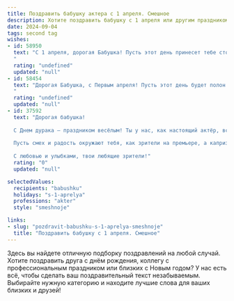 ```yaml
---
title: Поздравить бабушку актера с 1 апреля. Смешное
description: Хотите поздравить бабушку с 1 апреля или другим праздником? Наш ИИ создаст незабываемое поздравление, а вы обязательно выделитесь среди других.  
date: 2024-09-04
tags: second tag
wishes:
- id: 58950
  text: "С 1 апреля, дорогая Бабушка! Пусть этот день принесет тебе столько же смеха и радости, сколько ты приносишь нам своими ролями на сцене! Желаю тебе, чтобы каждый день был ярким и незабываемым, как твои лучшие спектакли. 😄🎉
  "
  rating: "undefined"
  updated: "null"
- id: 58454
  text: "Дорогая Бабушка, с Первым апреля! Пусть этот день будет полон смеха, как твоя самая удачная роль на сцене! Желаю тебе побольше ярких и запоминающихся моментов, а также чтобы все твои реплики были  \"на ура\"  и вызывали аплодисменты!  🎉🎭
  "
  rating: "undefined"
  updated: "null"
- id: 37592
  text: "Дорогая бабушка!
  
  С Днем дурака – праздником весёлым! Ты у нас, как настоящий актёр, всегда в роли – то строгая бабушка, то весёлая сказочница. Сегодня твой день, так что забудь про сценарий и играй на полную катушку!
  
  Пусть смех и радость окружают тебя, как зрители на премьере, а капризный апрель пусть лишь запасает шутки для лучшего. Желаем тебе здоровья, как у артиста с рекордом по театральным играм, и веселого настроения, которому позавидует даже комик!
  
  С любовью и улыбками, твои любящие зрители!"
  rating: "0"
  updated: "null"

selectedValues:
  recipients: "babushku"
  holidays: "s-1-aprelya"
  professions: "akter"
  style: "smeshnoje"

links:
- slug: "pozdravit-babushku-s-1-aprelya-smeshnoje"
  title: "Поздравить бабушку с 1 апреля. Смешное"
---
```


Здесь вы найдете отличную подборку поздравлений на любой случай. 
Хотите поздравить друга с днём рождения, коллегу с профессиональным праздником или близких с Новым годом? У нас есть всё, чтобы сделать ваш поздравительный текст незабываемым. Выбирайте нужную категорию и находите лучшие слова для ваших близких и друзей!
